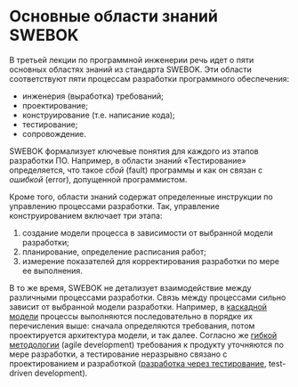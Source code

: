 # Основные области знаний SWEBOK

В третьей лекции по программной инженерии речь идет о пяти основных областях знаний
из стандарта SWEBOK. Эти области соответствуют пяти  процессам разработки
программного обеспечения:

* инженерия (выработка) требований;
* проектирование;
* конструирование (т.е. написание кода);
* тестирование;
* сопровождение.

<!--more-->

SWEBOK формализует ключевые понятия для каждого из этапов разработки ПО. Например,
в области знаний «Тестирование» определяется, что такое *сбой* (fault) программы
и как он связан с *ошибкой* (error), допущенной программистом.

Кроме того, области знаний содержат определенные инструкции по управлению процессами
разработки. Так, управление конструированием включает три этапа:

1. создание модели процесса в зависимости от выбранной модели разработки;
2. планирование, определение расписания работ;
3. измерение показателей для корректирования разработки по мере ее выполнения.

В то же время, SWEBOK не детализует взаимодействие между различными процессами разработки.
Связь между процессами сильно зависит от выбранной модели разработки. Например,
в [каскадной модели][cascade] процессы выполняются последовательно в порядке
их перечисления выше: сначала определяются требования, потом проектируется
архитектура модели, и так далее. Согласно же [гибкой методологии][agile]
(agile development) требования к продукту уточняются по мере разработки,
а тестирование неразрывно связано с проектированием и разработкой
([разработка через тестирование][tdd], test-driven development).

[cascade]: https://ru.wikipedia.org/wiki/%D0%9A%D0%B0%D1%81%D0%BA%D0%B0%D0%B4%D0%BD%D0%B0%D1%8F_%D0%BC%D0%BE%D0%B4%D0%B5%D0%BB%D1%8C
[agile]: https://ru.wikipedia.org/wiki/%D0%93%D0%B8%D0%B1%D0%BA%D0%B0%D1%8F_%D0%BC%D0%B5%D1%82%D0%BE%D0%B4%D0%BE%D0%BB%D0%BE%D0%B3%D0%B8%D1%8F_%D1%80%D0%B0%D0%B7%D1%80%D0%B0%D0%B1%D0%BE%D1%82%D0%BA%D0%B8
[tdd]: https://ru.wikipedia.org/wiki/%D0%A0%D0%B0%D0%B7%D1%80%D0%B0%D0%B1%D0%BE%D1%82%D0%BA%D0%B0_%D1%87%D0%B5%D1%80%D0%B5%D0%B7_%D1%82%D0%B5%D1%81%D1%82%D0%B8%D1%80%D0%BE%D0%B2%D0%B0%D0%BD%D0%B8%D0%B5
